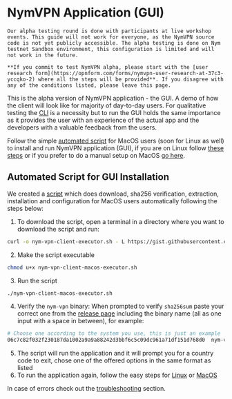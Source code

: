 # NymVPN Application (GUI)

```admonish info
Our alpha testing round is done with participants at live workshop events. This guide will not work for everyone, as the NymVPN source code is not yet publicly accessible. The alpha testing is done on Nym testnet Sandbox environment, this configuration is limited and will not work in the future.

**If you commit to test NymVPN alpha, please start with the [user research form](https://opnform.com/forms/nymvpn-user-research-at-37c3-yccqko-2) where all the steps will be provided**. If you disagree with any of the conditions listed, please leave this page.
```

This is the alpha version of NymVPN application - the GUI. A demo of how the client will look like for majority of day-to-day users. For qualitative testing the [CLI](cli.md) is a necessity but to run the GUI holds the same importance as it provides the user with an experience of the actual app and the developers with a valuable feedback from the users. 

Follow the simple [automated script](#automated-script-for-gui-installation) for MacOS users (soon for Linux as well) to install and run NymVPN application (GUI), if you are on Linux follow [these steps](gui-linux.md) or if you prefer to do a manual setup on MacOS [go here](gui-mac.md).

## Automated Script for GUI Installation

We created a [script](https://gist.github.com/tommyv1987/7d210d4daa8f7abc61f9a696d0321f19) which does download, sha256 verification, extraction, installation and configuration for MacOS users automatically following the steps below:

1. To download the script, open a terminal in a directory where you want to download the script and run:
```sh
curl -o nym-vpn-client-executor.sh - L https://gist.githubusercontent.com/tommyv1987/7d210d4daa8f7abc61f9a696d0321f19/raw/4397365b4cf74594c7f99c1ef5d690b2f5b41192/nym-vpn-client-macos-executor.sh
```
2. Make the script executable
```sh
chmod u+x nym-vpn-client-macos-executor.sh
```
3. Run the script
```sh
./nym-vpn-client-macos-executor.sh
```
4. Verify the `nym-vpn` binary: When prompted to verify `sha256sum` paste your correct one from the [release page](https://github.com/nymtech/nym/releases/tag/nym-vpn-alpha-0.0.2) including the binary name (all as one input with a space in between), for example:
```sh
# Choose one according to the system you use, this is just an example
06c7c82f032f230187da1002a9a9a88242d3bbf6c5c09dc961a71df151d768d0  nym-vpn-ui_0.0.2_macos_x86_64.zip
```
5. The script will run the application and it will prompt you for a country code to exit, chose one of the offered options in the same format as listed
6. To run the application again, follow the easy steps for [Linux](gui-linux.md#run-nymvpn) or [MacOS](gui-mac.md#run-nymvpn)

In case of errors check out the [troubleshooting](troubleshooting.md#installing-gui-on-macos-not-working) section.
